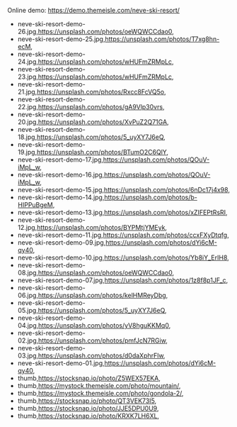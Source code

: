 Online demo: https://demo.themeisle.com/neve-ski-resort/


- neve-ski-resort-demo-26.jpg,https://unsplash.com/photos/oeWQWCCdao0,
- neve-ski-resort-demo-25.jpg,https://unsplash.com/photos/T7xg8hn-ecM,
- neve-ski-resort-demo-24.jpg,https://unsplash.com/photos/wHUFmZRMpLc,
- neve-ski-resort-demo-23.jpg,https://unsplash.com/photos/wHUFmZRMpLc,
- neve-ski-resort-demo-21.jpg,https://unsplash.com/photos/Rxcc8FcVQ5o,
- neve-ski-resort-demo-22.jpg,https://unsplash.com/photos/gA9Vlp30vrs,
- neve-ski-resort-demo-20.jpg,https://unsplash.com/photos/XvPuZ2Q71GA,
- neve-ski-resort-demo-18.jpg,https://unsplash.com/photos/5_uyXY7J6eQ,
- neve-ski-resort-demo-19.jpg,https://unsplash.com/photos/BTumO2C6QlY,
- neve-ski-resort-demo-17.jpg,https://unsplash.com/photos/QOuV-iMpL_w,
- neve-ski-resort-demo-16.jpg,https://unsplash.com/photos/QOuV-iMpL_w,
- neve-ski-resort-demo-15.jpg,https://unsplash.com/photos/6nDc17j4x98,
- neve-ski-resort-demo-14.jpg,https://unsplash.com/photos/b-HIPPuBgeM,
- neve-ski-resort-demo-13.jpg,https://unsplash.com/photos/xZIFEPtRsRI,
- neve-ski-resort-demo-12.jpg,https://unsplash.com/photos/BYPMtjYMEyk,
- neve-ski-resort-demo-11.jpg,https://unsplash.com/photos/ccxFXyDtqfg,
- neve-ski-resort-demo-09.jpg,https://unsplash.com/photos/dYi6cM-qy40,
- neve-ski-resort-demo-10.jpg,https://unsplash.com/photos/Yb8iY_ErIH8,
- neve-ski-resort-demo-08.jpg,https://unsplash.com/photos/oeWQWCCdao0,
- neve-ski-resort-demo-07.jpg,https://unsplash.com/photos/1z8f8p1JF_c,
- neve-ski-resort-demo-06.jpg,https://unsplash.com/photos/kelHMReyDbg,
- neve-ski-resort-demo-05.jpg,https://unsplash.com/photos/5_uyXY7J6eQ,
- neve-ski-resort-demo-04.jpg,https://unsplash.com/photos/yV8hguKKMq0,
- neve-ski-resort-demo-02.jpg,https://unsplash.com/photos/pmfJcN7RGiw,
- neve-ski-resort-demo-03.jpg,https://unsplash.com/photos/d0daXphrFlw,
- neve-ski-resort-demo-01.jpg,https://unsplash.com/photos/dYi6cM-qy40,
- thumb,https://stocksnap.io/photo/Z5WEX57EKA,
- thumb,https://mystock.themeisle.com/photo/mountain/,
- thumb,https://mystock.themeisle.com/photo/gondola-2/,
- thumb,https://stocksnap.io/photo/QT3VEK73I5,
- thumb,https://stocksnap.io/photo/JJE5DPU0U9,
- thumb,https://stocksnap.io/photo/KRXK7LH6XL,